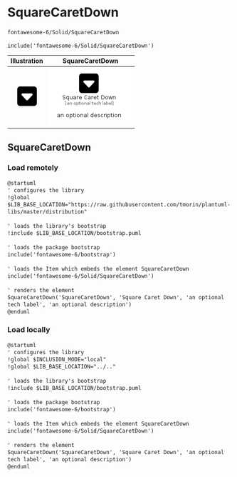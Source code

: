 # SquareCaretDown


```text
fontawesome-6/Solid/SquareCaretDown
```

```text
include('fontawesome-6/Solid/SquareCaretDown')
```



| Illustration | SquareCaretDown |
| :---: | :---: |
| ![illustration for Illustration](../../fontawesome-6/Solid/SquareCaretDown.png) | ![illustration for SquareCaretDown](../../fontawesome-6/Solid/SquareCaretDown.Local.png) |




## SquareCaretDown

### Load remotely
```plantuml
@startuml
' configures the library
!global $LIB_BASE_LOCATION="https://raw.githubusercontent.com/tmorin/plantuml-libs/master/distribution"

' loads the library's bootstrap
!include $LIB_BASE_LOCATION/bootstrap.puml

' loads the package bootstrap
include('fontawesome-6/bootstrap')

' loads the Item which embeds the element SquareCaretDown
include('fontawesome-6/Solid/SquareCaretDown')

' renders the element
SquareCaretDown('SquareCaretDown', 'Square Caret Down', 'an optional tech label', 'an optional description')
@enduml
```

### Load locally
```plantuml
@startuml
' configures the library
!global $INCLUSION_MODE="local"
!global $LIB_BASE_LOCATION="../.."

' loads the library's bootstrap
!include $LIB_BASE_LOCATION/bootstrap.puml

' loads the package bootstrap
include('fontawesome-6/bootstrap')

' loads the Item which embeds the element SquareCaretDown
include('fontawesome-6/Solid/SquareCaretDown')

' renders the element
SquareCaretDown('SquareCaretDown', 'Square Caret Down', 'an optional tech label', 'an optional description')
@enduml
```

